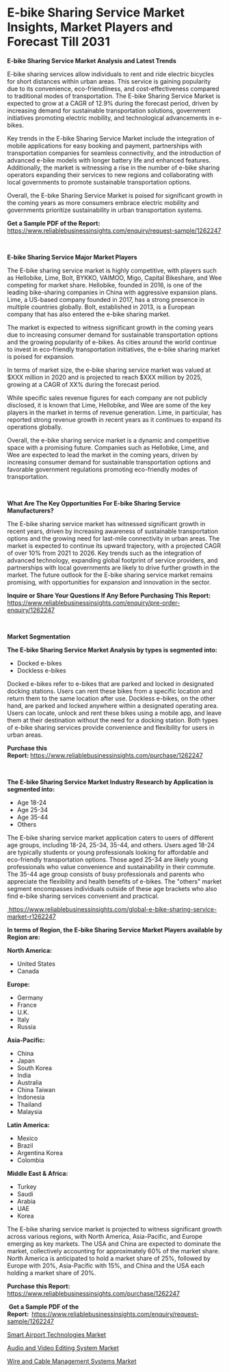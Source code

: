<p><h1>E-bike Sharing Service Market Insights, Market Players and Forecast Till 2031</h1></p><p><strong>E-bike Sharing Service Market Analysis and Latest Trends</strong></p>
<p><p>E-bike sharing services allow individuals to rent and ride electric bicycles for short distances within urban areas. This service is gaining popularity due to its convenience, eco-friendliness, and cost-effectiveness compared to traditional modes of transportation. The E-bike Sharing Service Market is expected to grow at a CAGR of 12.9% during the forecast period, driven by increasing demand for sustainable transportation solutions, government initiatives promoting electric mobility, and technological advancements in e-bikes.</p><p>Key trends in the E-bike Sharing Service Market include the integration of mobile applications for easy booking and payment, partnerships with transportation companies for seamless connectivity, and the introduction of advanced e-bike models with longer battery life and enhanced features. Additionally, the market is witnessing a rise in the number of e-bike sharing operators expanding their services to new regions and collaborating with local governments to promote sustainable transportation options.</p><p>Overall, the E-bike Sharing Service Market is poised for significant growth in the coming years as more consumers embrace electric mobility and governments prioritize sustainability in urban transportation systems.</p></p>
<p><strong>Get a Sample PDF of the Report:&nbsp;</strong> <a href="https://www.reliablebusinessinsights.com/enquiry/request-sample/1262247">https://www.reliablebusinessinsights.com/enquiry/request-sample/1262247</a></p>
<p>&nbsp;</p>
<p><strong>E-bike Sharing Service Major Market Players</strong></p>
<p><p>The E-bike sharing service market is highly competitive, with players such as Hellobike, Lime, Bolt, BYKKO, VAIMOO, Migo, Capital Bikeshare, and Wee competing for market share. Hellobike, founded in 2016, is one of the leading bike-sharing companies in China with aggressive expansion plans. Lime, a US-based company founded in 2017, has a strong presence in multiple countries globally. Bolt, established in 2013, is a European company that has also entered the e-bike sharing market.</p><p>The market is expected to witness significant growth in the coming years due to increasing consumer demand for sustainable transportation options and the growing popularity of e-bikes. As cities around the world continue to invest in eco-friendly transportation initiatives, the e-bike sharing market is poised for expansion.</p><p>In terms of market size, the e-bike sharing service market was valued at $XXX million in 2020 and is projected to reach $XXX million by 2025, growing at a CAGR of XX% during the forecast period.</p><p>While specific sales revenue figures for each company are not publicly disclosed, it is known that Lime, Hellobike, and Wee are some of the key players in the market in terms of revenue generation. Lime, in particular, has reported strong revenue growth in recent years as it continues to expand its operations globally.</p><p>Overall, the e-bike sharing service market is a dynamic and competitive space with a promising future. Companies such as Hellobike, Lime, and Wee are expected to lead the market in the coming years, driven by increasing consumer demand for sustainable transportation options and favorable government regulations promoting eco-friendly modes of transportation.</p></p>
<p>&nbsp;</p>
<p><strong>What Are The Key Opportunities For E-bike Sharing Service Manufacturers?</strong></p>
<p><p>The E-bike sharing service market has witnessed significant growth in recent years, driven by increasing awareness of sustainable transportation options and the growing need for last-mile connectivity in urban areas. The market is expected to continue its upward trajectory, with a projected CAGR of over 10% from 2021 to 2026. Key trends such as the integration of advanced technology, expanding global footprint of service providers, and partnerships with local governments are likely to drive further growth in the market. The future outlook for the E-bike sharing service market remains promising, with opportunities for expansion and innovation in the sector.</p></p>
<p><strong>Inquire or Share Your Questions If Any Before Purchasing This Report:</strong> <a href="https://www.reliablebusinessinsights.com/enquiry/pre-order-enquiry/1262247">https://www.reliablebusinessinsights.com/enquiry/pre-order-enquiry/1262247</a></p>
<p>&nbsp;</p>
<p><strong>Market Segmentation</strong></p>
<p><strong>The E-bike Sharing Service Market Analysis by types is segmented into:</strong></p>
<p><ul><li>Docked e-bikes</li><li>Dockless e-bikes</li></ul></p>
<p><p>Docked e-bikes refer to e-bikes that are parked and locked in designated docking stations. Users can rent these bikes from a specific location and return them to the same location after use. Dockless e-bikes, on the other hand, are parked and locked anywhere within a designated operating area. Users can locate, unlock and rent these bikes using a mobile app, and leave them at their destination without the need for a docking station. Both types of e-bike sharing services provide convenience and flexibility for users in urban areas.</p></p>
<p><strong>Purchase this Report:&nbsp;</strong><a href="https://www.reliablebusinessinsights.com/purchase/1262247">https://www.reliablebusinessinsights.com/purchase/1262247</a></p>
<p>&nbsp;</p>
<p><strong>The E-bike Sharing Service Market Industry Research by Application is segmented into:</strong></p>
<p><ul><li>Age 18-24</li><li>Age 25-34</li><li>Age 35-44</li><li>Others</li></ul></p>
<p><p>The E-bike sharing service market application caters to users of different age groups, including 18-24, 25-34, 35-44, and others. Users aged 18-24 are typically students or young professionals looking for affordable and eco-friendly transportation options. Those aged 25-34 are likely young professionals who value convenience and sustainability in their commute. The 35-44 age group consists of busy professionals and parents who appreciate the flexibility and health benefits of e-bikes. The "others" market segment encompasses individuals outside of these age brackets who also find e-bike sharing services convenient and practical.</p></p>
<p><a href="https://www.reliablebusinessinsights.com/global-e-bike-sharing-service-market-r1262247">&nbsp;https://www.reliablebusinessinsights.com/global-e-bike-sharing-service-market-r1262247</a></p>
<p><strong>In terms of Region, the E-bike Sharing Service Market Players available by Region are:</strong></p>
<p>
    <p> <strong> North America: </strong>
        <ul>
            <li>United States</li>
            <li>Canada</li>
        </ul>
        </p> 
    <p> <strong> Europe: </strong>
        <ul>
            <li>Germany</li>
            <li>France</li>
            <li>U.K.</li>
            <li>Italy</li>
            <li>Russia</li>
        </ul>
        </p> 
    <p> <strong> Asia-Pacific: </strong>
        <ul>
            <li>China</li>
            <li>Japan</li>
            <li>South Korea</li>
            <li>India</li>
            <li>Australia</li>
            <li>China Taiwan</li>
            <li>Indonesia</li>
            <li>Thailand</li>
            <li>Malaysia</li>
        </ul>
        </p> 
    <p> <strong> Latin America: </strong>
        <ul>
            <li>Mexico</li>
            <li>Brazil</li>
            <li>Argentina Korea</li>
            <li>Colombia</li>
        </ul>
        </p> 
    <p> <strong> Middle East & Africa: </strong>
        <ul>
            <li>Turkey</li>
            <li>Saudi</li>
            <li>Arabia</li>
            <li>UAE</li>
            <li>Korea</li>
        </ul>
    </p>
    </p>
<p><p>The E-bike sharing service market is projected to witness significant growth across various regions, with North America, Asia-Pacific, and Europe emerging as key markets. The USA and China are expected to dominate the market, collectively accounting for approximately 60% of the market share. North America is anticipated to hold a market share of 25%, followed by Europe with 20%, Asia-Pacific with 15%, and China and the USA each holding a market share of 20%.</p></p>
<p><strong>Purchase this Report: </strong><a href="https://www.reliablebusinessinsights.com/purchase/1262247">https://www.reliablebusinessinsights.com/purchase/1262247</a></p>
<p>&nbsp;<strong>Get a Sample PDF of the Report:&nbsp;&nbsp;</strong><a href="https://www.reliablebusinessinsights.com/enquiry/request-sample/1262247">https://www.reliablebusinessinsights.com/enquiry/request-sample/1262247</a></p>
<p><strong></strong></p>
<p><p><a href="https://github.com/huqhwmcs55/Market-Research-Report-List-1/blob/main/smart-airport-technologies-market.md">Smart Airport Technologies Market</a></p><p><a href="https://github.com/kumertitash/Market-Research-Report-List-1/blob/main/audio-and-video-editing-system-market.md">Audio and Video Editing System Market</a></p><p><a href="https://github.com/amapolalg/Market-Research-Report-List-1/blob/main/wire-and-cable-management-systems-market.md">Wire and Cable Management Systems Market</a></p></p>